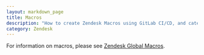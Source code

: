 ```yaml
---
layout: markdown_page
title: Macros
description: "How to create Zendesk Macros using GitLab CI/CD, and categorization guide"
category: Zendesk
---
```



For information on macros, please see [Zendesk Global Macros](/handbook/support/readiness/operations/docs/zendesk/macros/).
